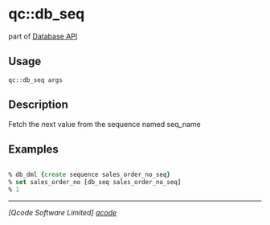 qc::db_seq
==========

part of [Database API](../qc/wiki/DatabaseApi)

Usage
-----
`qc::db_seq args`

Description
-----------
Fetch the next value from the sequence named seq_name

Examples
--------
```tcl

% db_dml {create sequence sales_order_no_seq}
% set sales_order_no [db_seq sales_order_no_seq]
% 1

```

----------------------------------
*[Qcode Software Limited] [qcode]*

[qcode]: www.qcode.co.uk "Qcode Software"